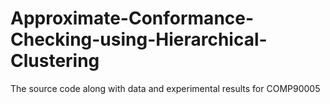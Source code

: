 # Approximate-Conformance-Checking-using-Hierarchical-Clustering
The source code along with data and experimental results for COMP90005
